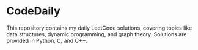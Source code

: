 # CodeDaily
This repository contains my daily LeetCode solutions, covering topics like data structures, dynamic programming, and graph theory. Solutions are provided in Python, C, and C++.
